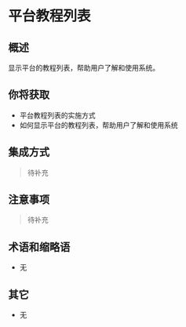 # 平台教程列表

## 概述

显示平台的教程列表，帮助用户了解和使用系统。

## 你将获取

- 平台教程列表的实施方式
- 如何显示平台的教程列表，帮助用户了解和使用系统


## 集成方式

> 待补充

## 注意事项

> 待补充

## 术语和缩略语

- 无

## 其它

- 无
